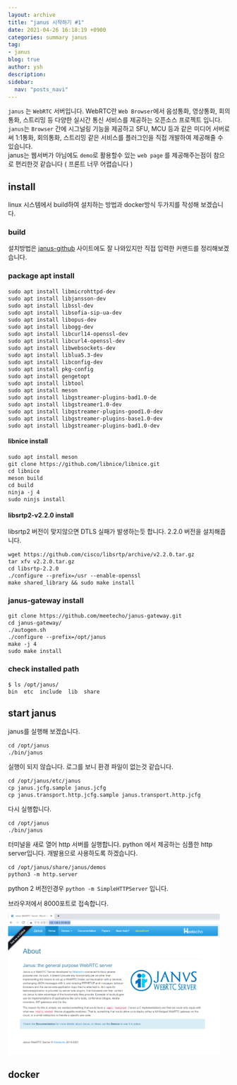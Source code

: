 ```yaml
---
layout: archive
title: "janus 시작하기 #1"
date: 2021-04-26 16:18:19 +0900
categories: summary janus
tag:
- janus
blog: true
author: ysh
description: 
sidebar:
  nav: "posts_navi"
---
```


`janus` 는 `WebRTC` 서버입니다. WebRTC란 `Web Browser`에서 음성통화, 영상통화, 회의통화, 스트리밍 등 다양한 실시간 통신 서비스를 제공하는 오픈소스 프로젝트 입니다. `janus`는 `Browser` 간에 시그널링 기능을 제공하고 SFU, MCU 등과 같은 미디어 서버로써 1:1통화, 회의통화, 스트리밍 같은 서비스를 플러그인을 직접 개발하여 제공해줄 수 있습니다.   
janus는 웹서버가 아님에도 `demo`로 활용할수 있는 `web page` 를 제공해주는점이 참으로 편리한것 같습니다 ( 프론트 너무 어렵습니다 )

## install
linux 시스템에서 build하여 설치하는 방법과 docker방식 두가지를 작성해 보겠습니다.


### build

설치방법은 [janus-github](https://github.com/meetecho/janus-gateway) 사이트에도 잘 나와있지만 직접 입력한 커맨드를 정리해보겠습니다.

### package apt install 
```
sudo apt install libmicrohttpd-dev
sudo apt install libjansson-dev
sudo apt install libssl-dev
sudo apt install libsofia-sip-ua-dev
sudo apt install libopus-dev
sudo apt install libogg-dev
sudo apt install libcurl14-openssl-dev
sudo apt install libcurl4-openssl-dev
sudo apt install libwebsockets-dev
sudo apt install liblua5.3-dev
sudo apt install libconfig-dev
sudo apt install pkg-config
sudo apt install gengetopt
sudo apt install libtool
sudo apt install meson
sudo apt install libgstreamer-plugins-bad1.0-de
sudo apt install libgstreamer1.0-dev
sudo apt install libgstreamer-plugins-good1.0-dev
sudo apt install libgstreamer-plugins-base1.0-dev
sudo apt install libgstreamer-plugins-bad1.0-dev
```

#### libnice install
```
sudo apt install meson
git clone https://github.com/libnice/libnice.git
cd libnice
meson build
cd build
ninja -j 4
sudo ninjs install
```

#### libsrtp2-v2.2.0 install
libsrtp2 버전이 맞지않으면 DTLS 실패가 발생하는듯 합니다. 2.2.0 버전을 설치해줍니다.
```
wget https://github.com/cisco/libsrtp/archive/v2.2.0.tar.gz
tar xfv v2.2.0.tar.gz
cd libsrtp-2.2.0
./configure --prefix=/usr --enable-openssl
make shared_library && sudo make install
```
### janus-gateway install
```
git clone https://github.com/meetecho/janus-gateway.git
cd janus-gateway/
./autogen.sh
./configure --prefix=/opt/janus
make -j 4
sudo make install
```

### check installed path
```
$ ls /opt/janus/
bin  etc  include  lib  share
```


## start janus

janus를 실행해 보겠습니다.
```
cd /opt/janus
./bin/janus
```
실행이 되지 않습니다. 로그를 보니 환경 파일이 없는것 같습니다.
```
cd /opt/janus/etc/janus
cp janus.jcfg.sample janus.jcfg
cp janus.transport.http.jcfg.sample janus.transport.http.jcfg
```
다시 실행합니다.
```
cd /opt/janus
./bin/janus
```

터미널을 새로 열어 http 서버를 실행합니다.
python 에서 제공하는 심플한 http server입니다. 개발용으로 사용하도록 하겠습니다.
```
cd /opt/janus/share/janus/demos
python3 -m http.server
```
python 2 버전인경우 `python -m SimpleHTTPServer` 입니다. 

브라우저에서 8000포트로 접속합니다.

<img src="../_assets/_images/2021-04-26-janus_start_image1.png" alt="drawing" width="480" height="320"/>



## docker



